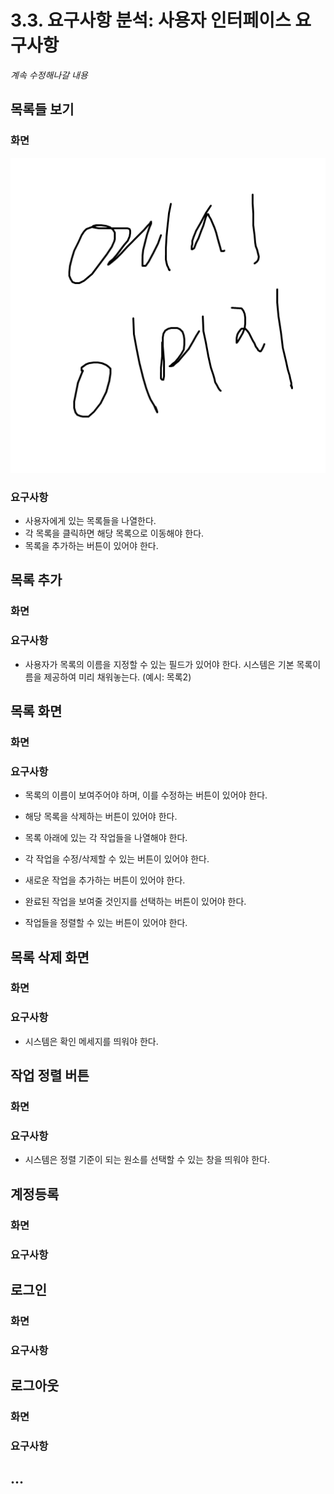 # 3.3. 요구사항 분석: 사용자 인터페이스 요구사항

*계속 수정해나갈 내용*

## 목록들 보기
### 화면
![예시](images/temp.png)
### 요구사항
- 사용자에게 있는 목록들을 나열한다.
- 각 목록을 클릭하면 해당 목록으로 이동해야 한다.
- 목록을 추가하는 버튼이 있어야 한다.

## 목록 추가
### 화면
### 요구사항
- 사용자가 목록의 이름을 지정할 수 있는 필드가 있어야 한다. 시스템은 기본 목록이름을 제공하여 미리 채워놓는다. (예시: 목록2)

## 목록 화면
### 화면
### 요구사항
- 목록의 이름이 보여주어야 하며, 이를 수정하는 버튼이 있어야 한다.
- 해당 목록을 삭제하는 버튼이 있어야 한다.

- 목록 아래에 있는 각 작업들을 나열해야 한다.
- 각 작업을 수정/삭제할 수 있는 버튼이 있어야 한다.
- 새로운 작업을 추가하는 버튼이 있어야 한다.
- 완료된 작업을 보여줄 것인지를 선택하는 버튼이 있어야 한다.
- 작업들을 정렬할 수 있는 버튼이 있어야 한다.

## 목록 삭제 화면
### 화면
### 요구사항
- 시스템은 확인 메세지를 띄워야 한다.

## 작업 정렬 버튼
### 화면
### 요구사항
- 시스템은 정렬 기준이 되는 원소를 선택할 수 있는 창을 띄워야 한다.

## 계정등록
### 화면
### 요구사항

## 로그인
### 화면
### 요구사항

## 로그아웃
### 화면
### 요구사항

## ...